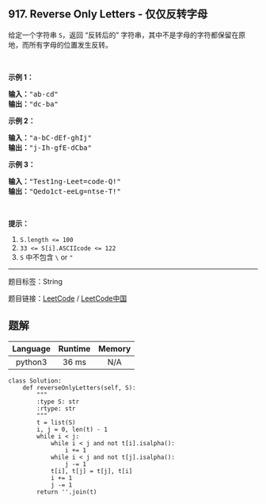 ## 917. Reverse Only Letters - 仅仅反转字母

<!--If you want to use the English description, use `question.content` instead-->

<p>给定一个字符串&nbsp;<code>S</code>，返回&nbsp;&ldquo;反转后的&rdquo;&nbsp;字符串，其中不是字母的字符都保留在原地，而所有字母的位置发生反转。</p>

<p>&nbsp;</p>

<ol>
</ol>

<p><strong>示例 1：</strong></p>

<pre><strong>输入：</strong>&quot;ab-cd&quot;
<strong>输出：</strong>&quot;dc-ba&quot;
</pre>

<p><strong>示例 2：</strong></p>

<pre><strong>输入：</strong>&quot;a-bC-dEf-ghIj&quot;
<strong>输出：</strong>&quot;j-Ih-gfE-dCba&quot;
</pre>

<p><strong>示例 3：</strong></p>

<pre><strong>输入：</strong>&quot;Test1ng-Leet=code-Q!&quot;
<strong>输出：</strong>&quot;Qedo1ct-eeLg=ntse-T!&quot;
</pre>

<p>&nbsp;</p>

<p><strong>提示：</strong></p>

<ol>
	<li><code>S.length &lt;= 100</code></li>
	<li><code>33 &lt;= S[i].ASCIIcode &lt;= 122</code>&nbsp;</li>
	<li><code>S</code> 中不包含&nbsp;<code>\</code> or <code>&quot;</code></li>
</ol>



-----

题目标签：String

题目链接：[LeetCode](https://leetcode.com/problems/reverse-only-letters/description/)  /  [LeetCode中国](https://leetcode-cn.com/problems/reverse-only-letters/description/)

## 题解



| Language | Runtime | Memory |
|:---:|:---:|:---:|
| python3  | 36  ms | N/A |

```python3
class Solution:
    def reverseOnlyLetters(self, S):
        """
        :type S: str
        :rtype: str
        """
        t = list(S)
        i, j = 0, len(t) - 1
        while i < j:
            while i < j and not t[i].isalpha():
                i += 1
            while i < j and not t[j].isalpha():
                j -= 1
            t[i], t[j] = t[j], t[i]
            i += 1
            j -= 1
        return ''.join(t)
```

